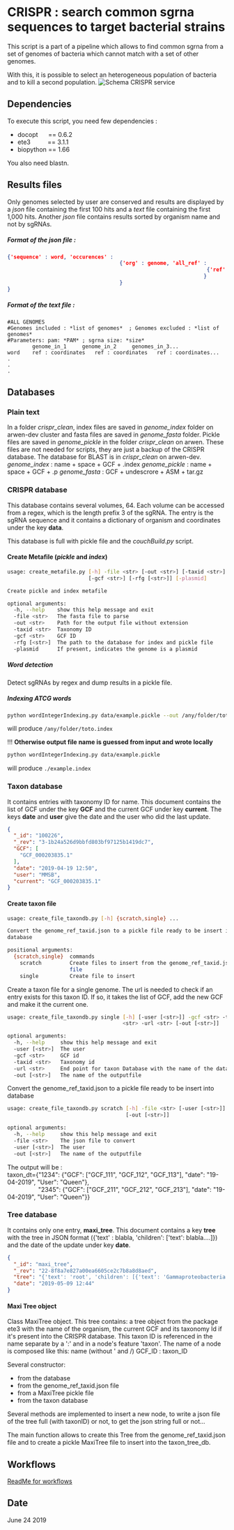 # CRISPR : search common sgrna sequences to target bacterial strains
This script is a part of a pipeline which allows to find common sgrna from a set of genomes of bacteria which cannot match with a set of other genomes.

With this, it is possible to select an heterogeneous population of bacteria and to kill a second population.
![Schema CRISPR service](https://github.com/sophielem/crispr/blob/dev_add_genome/doc/schema_crispr_service.png)

## Dependencies
To execute this script, you need few dependencies :
* docopt&nbsp;&nbsp;&nbsp;&nbsp;&nbsp;&nbsp;== 0.6.2
* ete3&nbsp;&nbsp;&nbsp;&nbsp;&nbsp;&nbsp;&nbsp;&nbsp;&nbsp;&nbsp;== 3.1.1
* biopython == 1.66

You also need blastn.

## Results files
Only genomes selected by user are conserved and results are displayed by a *json* file containing the first 100 hits and a *text* file containing the first 1,000 hits.
Another *json* file contains results sorted by organism name and not by sgRNAs.
##### Format of the *json* file :
```json
{'sequence' : word, 'occurences' :
                                    {'org' : genome, 'all_ref' :
                                                                {'ref' : ref, 'coords' : [coordinates]
                                                               }
                                    }
}
```

##### Format of the *text* file :
```
#ALL GENOMES
#Genomes included : *list of genomes*  ; Genomes excluded : *list of genomes*
#Parameters: pam: *PAM* ; sgrna size: *size*
        genome_in_1     genome_in_2     genomes_in_3...
word    ref : coordinates   ref : coordinates   ref : coordinates...
.
.
.
```

## Databases
### Plain text
In a folder *crispr_clean*, index files are saved in *genome_index* folder on arwen-dev cluster and fasta files are saved in *genome_fasta* folder. Pickle files are saved in *genome_pickle* in the folder *crispr_clean* on arwen. These files are not needed for scripts, they are just a backup of the CRISPR database.
The database for BLAST is in *crispr_clean* on arwen-dev.
*genome_index* : name + space + GCF + .index
*genome_pickle* : name + space + GCF + .p
*genome_fasta* : GCF + undescrore + ASM + tar.gz

### CRISPR database
This database contains several volumes, 64. Each volume can be accessed from a regex, which is the length prefix 3 of the sgRNA. The entry is the sgRNA sequence and it contains a dictionary of organism and coordinates under the key **data**.

This database is full with pickle file and the *couchBuild.py* script.

#### Create Metafile (*pickle* and *index*)
```sh
usage: create_metafile.py [-h] -file <str> [-out <str>] [-taxid <str>]
                          [-gcf <str>] [-rfg [<str>]] [-plasmid]

Create pickle and index metafile

optional arguments:
  -h, --help    show this help message and exit
  -file <str>   The fasta file to parse
  -out <str>    Path for the output file without extension
  -taxid <str>  Taxonomy ID
  -gcf <str>    GCF ID
  -rfg [<str>]  The path to the database for index and pickle file
  -plasmid      If present, indicates the genome is a plasmid
```

##### Word detection
Detect sgRNAs by regex and dump results in a pickle file.

##### Indexing ATCG words

```sh
python wordIntegerIndexing.py data/example.pickle --out /any/folder/toto.index
```

will produce `/any/folder/toto.index`

!!! **Otherwise output file name is guessed from input and wrote locally**

```sh
python wordIntegerIndexing.py data/example.pickle
```

will produce `./example.index`

### Taxon database
It contains entries with taxonomy ID for name. This document contains the list of GCF under the key **GCF** and the current GCF under key **current**. The keys **date** and **user** give the date and the user who did the last update.

```JSON
{
  "_id": "100226",
  "_rev": "3-1b24a526d9bbfd803bf97125b1419dc7",
  "GCF": [
    "GCF_000203835.1"
  ],
  "date": "2019-04-19 12:50",
  "user": "MMSB",
  "current": "GCF_000203835.1"
}
```

#### Create taxon file
```sh
usage: create_file_taxondb.py [-h] {scratch,single} ...

Convert the genome_ref_taxid.json to a pickle file ready to be insert into
database

positional arguments:
  {scratch,single}  commands
    scratch         Create files to insert from the genome_ref_taxid.json
                    file
    single          Create file to insert
```

Create a taxon file for a single genome. The url is needed to check if an entry exists for this taxon ID. If so, it takes the list of GCF, add the new GCF and make it the current one.
```sh
usage: create_file_taxondb.py single [-h] [-user [<str>]] -gcf <str> -taxid
                                     <str> -url <str> [-out [<str>]]

optional arguments:
  -h, --help     show this help message and exit
  -user [<str>]  The user
  -gcf <str>     GCF id
  -taxid <str>   Taxonomy id
  -url <str>     End point for taxon Database with the name of the database
  -out [<str>]   The name of the outputfile
```

Convert the genome_ref_taxid.json to a pickle file ready to be insert into
database
```sh
usage: create_file_taxondb.py scratch [-h] -file <str> [-user [<str>]]
                                      [-out [<str>]]

optional arguments:
  -h, --help     show this help message and exit
  -file <str>    The json file to convert
  -user [<str>]  The user
  -out [<str>]   The name of the outputfile
```

The output will be :</br>
taxon_dt={"1234": {"GCF": ["GCF_111", "GCF_112", "GCF_113"], "date": "19-04-2019", "User": "Queen"},</br>
&nbsp;&nbsp;&nbsp;&nbsp;&nbsp;&nbsp;&nbsp;&nbsp;&nbsp;&nbsp;&nbsp;&nbsp;&nbsp;&nbsp;&nbsp;&nbsp;&nbsp;&nbsp;"2345": {"GCF": ["GCF_211", "GCF_212", "GCF_213"], "date": "19-04-2019", "User": "Queen"}}

### Tree database
It contains only one entry, **maxi_tree**. This document contains a key **tree** with the tree in JSON format ({'text' : blabla, 'children': ['text': blabla....]}) and the date of the update under key **date**.  

```JSON
{
  "_id": "maxi_tree",
  "_rev": "22-8f8a7e827a00ea6605ce2c7b8a8d8aed",
  "tree": "{'text': 'root', 'children': [{'text': 'Gammaproteobacteria', 'children': [{'text': 'Enterobacterales',...",
  "date": "2019-05-09 12:44"
}
```

#### Maxi Tree object
Class MaxiTree object. This tree contains: a tree object from the package ete3 with the name
of the organism, the current GCF and its taxonomy Id if it's present into the CRISPR database. This taxon ID is
referenced in the name separate by a ':' and in a node's feature 'taxon'.
The name of a node is composed like this:
    name (without ' and /) GCF_ID : taxon_ID

Several constructor:
* from the database
* from the genome_ref_taxid.json file
* from a MaxiTree pickle file
* from the taxon database

Several methods are implemented to insert a new node, to write a json file of the tree
full (with taxonID) or not, to get the json string full or not...

The main function allows to create this Tree from the genome_ref_taxid.json file and to create a pickle MaxiTree file to insert into the taxon_tree_db.



## Workflows

[ReadMe for workflows](https://github.com/sophielem/crispr/blob/dev_add_genome/scripts/workflows.md)


## Date
June 24 2019
